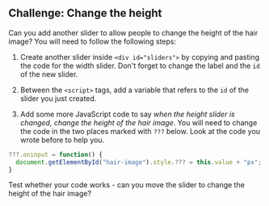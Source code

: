 ## Challenge: Change the height

Can you add another slider to allow people to change the height of the hair image? You will need to follow the following steps:

1) Create another slider inside `<div id="sliders">` by copying and pasting the code for the width slider. Don't forget to change the label and the `id` of the new slider.

2) Between the `<script>` tags, add a variable that refers to the `id` of the slider you just created.

3) Add some more JavaScript code to say _when the height slider is changed, change the height of the hair image_. You will need to change the code in the two places marked with `???` below. Look at the code you wrote before to help you.

```javascript
???.oninput = function() {
  document.getElementById("hair-image").style.??? = this.value + "px";
}
```

Test whether your code works - can you move the slider to change the height of the hair image?
